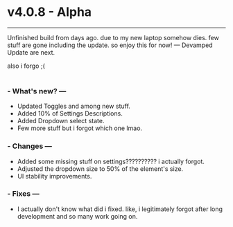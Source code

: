 # v4.0.8 - Alpha
---
Unfinished build from days ago. due to my new laptop somehow dies. few stuff are gone including the update. so enjoy this for now! — Devamped Update are next.

also i forgo ;(<br><br>
### - What's new? —
- Updated Toggles and among new stuff.
- Added 10% of Settings Descriptions.
- Added Dropdown select state.
- Few more stuff but i forgot which one lmao.

### - Changes —
- Added some missing stuff on settings?????????? i actually forgot.
- Adjusted the dropdown size to 50% of the element's size.
- UI stability improvements.

### - Fixes —
- I actually don't know what did i fixed. like, i legitimately forgot after long development and so many work going on.
